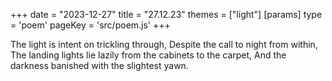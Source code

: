 +++
date = "2023-12-27"
title = "27.12.23"
themes = ["light"]
[params]
  type = 'poem'
  pageKey = 'src/poem.js'
+++

The light is intent on trickling through,
Despite the call to night from within,
The landing lights lie lazily from the cabinets to the carpet,
And the darkness banished with the slightest yawn.
